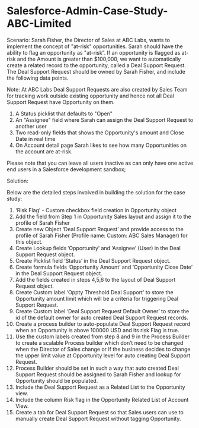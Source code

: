 # Salesforce-Admin-Case-Study-ABC-Limited

Scenario:
Sarah Fisher, the Director of Sales at ABC Labs, wants to implement the concept of "at-risk" opportunities. Sarah should have the ability to flag an opportunity as "at-risk”. If an opportunity is flagged as at-risk and the Amount is greater than $100,000, we want to automatically create a related record to the opportunity, called a Deal Support Request. The Deal Support Request should be owned by Sarah Fisher, and include the following data points.

Note: At ABC Labs Deal Support Requests are also created by Sales Team for tracking work outside existing opportunity and hence not all Deal Support Request have Opportunity on them.

1. A Status picklist that defaults to "Open"
2. An "Assignee" field where Sarah can assign the Deal Support Request to another user
3. Two read-only fields that shows the Opportunity's amount and Close Date in real time
4. On Account detail page Sarah likes to see how many Opportunities on the account are at-risk.

Please note that you can leave all users inactive as can only have one active end users in a Salesforce development sandbox;

Solution:

Below are the detailed steps involved in building the solution for the case study:


1. ‘Risk Flag’ - Custom checkbox field creation in Opportunity object
2. Add the field from Step 1 in Opportunity Sales layout and assign it to the profile of Sarah Fisher
3. Create new Object ‘Deal Support Request’ and provide access to the profile of Sarah Fisher (Profile name: Custom: ABC Sales Manager) for this object.
4. Create Lookup fields ’Opportunity’ and ‘Assignee’ (User) in the Deal Support Request object.
5. Create Picklist field ‘Status’ in the Deal Support Request object.
6. Create formula fields ’Opportunity Amount’ and ‘Opportunity Close Date’ in the Deal Support Request object.
7. Add the fields created in steps 4,5,6 to the layout of Deal Support Request object.
8. Create Custom label ‘Oppty Threshold Deal Support’ to store the Opportunity amount limit which will be a criteria for triggering Deal Support Request.
9. Create Custom label ‘Deal Support Request Default Owner’ to store the id of the default owner for auto created Deal Support Request records.
10. Create a process builder to auto-populate Deal Support Request record when an Opportunity is above 100000 USD and its risk Flag is true.
11. Use the custom labels created from step 8 and 9 in the Process Builder to create a scalable Process builder which don’t need to be changed when the Director of Sales change or if the business decides to change the upper limit value at Opportunity level for auto creating Deal Support Request.
12. Process Builder should be set in such a way that auto created Deal Support Request should be assigned to Sarah Fisher and lookup for Opportunity should be populated.
13. Include the Deal Support Request as a Related List to the Opportunity view.
14. Include the column Risk flag in the Opportunity Related List of Account View.
15. Create a tab for Deal Support Request so that Sales users can use to manually create Deal Support Request without tagging Opportunity.
